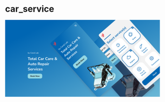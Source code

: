 # car_service

![App Image](https://github.com/ahmedas3d/Car_Services/blob/master/assets/images/_thumbnail.png?)
